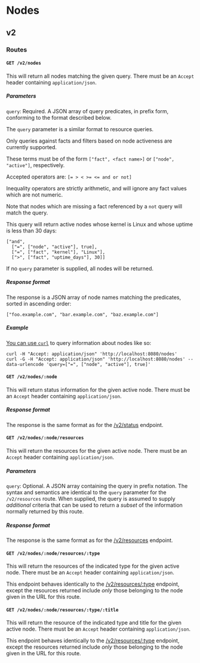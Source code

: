 # Nodes

## v2

### Routes

#### `GET /v2/nodes`

This will return all nodes matching the given query. There must be
an `Accept` header containing `application/json`.

##### Parameters

  `query`: Required. A JSON array of query predicates, in prefix form,
  conforming to the format described below.

The `query` parameter is a similar format to resource queries.

Only queries against facts and filters based on node activeness are currently
supported.

These terms must be of the form `["fact", <fact name>]` or `["node", "active"]`,
respectively.

Accepted operators are: `[= > < >= <= and or not]`

Inequality operators are strictly arithmetic, and will ignore any fact values
which are not numeric.

Note that nodes which are missing a fact referenced by a `not` query will match
the query.

This query will return active nodes whose kernel is Linux and whose uptime is less
than 30 days:

    ["and",
      ["=", ["node", "active"], true],
      ["=", ["fact", "kernel"], "Linux"],
      [">", ["fact", "uptime_days"], 30]]

If no `query` parameter is supplied, all nodes will be returned.

##### Response format

The response is a JSON array of node names matching the predicates, sorted
in ascending order:

`["foo.example.com", "bar.example.com", "baz.example.com"]`

##### Example

[You can use `curl`](curl.md) to query information about nodes like so:

    curl -H "Accept: application/json" 'http://localhost:8080/nodes'
    curl -G -H "Accept: application/json" 'http://localhost:8080/nodes' --data-urlencode 'query=["=", ["node", "active"], true]'

#### `GET /v2/nodes/:node`

This will return status information for the given active node. There
must be an `Accept` header containing `application/json`.

##### Response format

The response is the same format as for the [/v2/status](status.md)
endpoint.

#### `GET /v2/nodes/:node/resources`

This will return the resources for the given active node. There must
be an `Accept` header containing `application/json`.

##### Parameters

  `query`: Optional. A JSON array containing the query in prefix
  notation. The syntax and semantics are identical to the `query`
  parameter for the `/v2/resources` route. When supplied, the query is
  assumed to supply _additional_ criteria that can be used to return a
  _subset_ of the information normally returned by this route.

##### Response format

The response is the same format as for the [/v2/resources](resource.md)
endpoint.

#### `GET /v2/nodes/:node/resources/:type`

This will return the resources of the indicated type for the given
active node. There must be an `Accept` header containing
`application/json`.

This endpoint behaves identically to the
[/v2/resources/:type](resource.md) endpoint, except the resources
returned include _only_ those belonging to the node given in the URL
for this route.

#### `GET /v2/nodes/:node/resources/:type/:title`

This will return the resource of the indicated type and title for the
given active node. There must be an `Accept` header containing
`application/json`.

This endpoint behaves identically to the
[/v2/resources/:type](resource.md) endpoint, except the resources
returned include _only_ those belonging to the node given in the URL
for this route.
